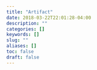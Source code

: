 ```yaml
---
title: "Artifact"
date: 2018-03-22T22:01:28-04:00
description: ""
categories: []
keywords: []
slug: ""
aliases: []
toc: false
draft: false
---
```

